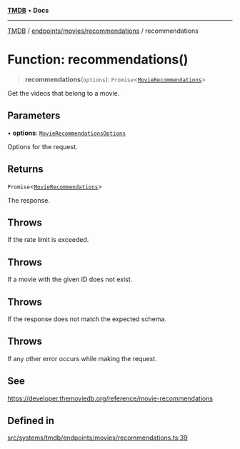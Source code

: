 [**TMDB**](../../../../README.md) • **Docs**

***

[TMDB](../../../../README.md) / [endpoints/movies/recommendations](../README.md) / recommendations

# Function: recommendations()

> **recommendations**(`options`): `Promise`\<[`MovieRecommendations`](../../../../structs/Schemas/type-aliases/MovieRecommendations.md)\>

Get the videos that belong to a movie.

## Parameters

• **options**: [`MovieRecommendationsOptions`](../type-aliases/MovieRecommendationsOptions.md)

Options for the request.

## Returns

`Promise`\<[`MovieRecommendations`](../../../../structs/Schemas/type-aliases/MovieRecommendations.md)\>

The response.

## Throws

If the rate limit is exceeded.

## Throws

If a movie with the given ID does not exist.

## Throws

If the response does not match the expected schema.

## Throws

If any other error occurs while making the request.

## See

https://developer.themoviedb.org/reference/movie-recommendations

## Defined in

[src/systems/tmdb/endpoints/movies/recommendations.ts:39](https://github.com/Norviah/media-hub/blob/b0accce5c447ccf1a18696f3cb0baef1f5bd16be/src/systems/tmdb/endpoints/movies/recommendations.ts#L39)
